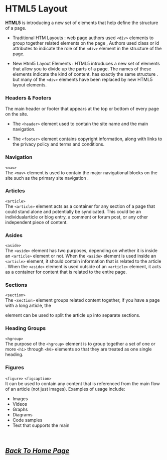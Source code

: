 # HTML5 Layout

**HTML5** is introducing a new set of elements that help define the structure of a page.
* Traditional HTM Layouts : web page authors used `<div>` elements to group together related elements on the page , Authors used class or id attributes to indicate the role of the `<div>` element in the structure of the page.

* New Html5 Layout Elements :
HTML5 introduces a new set of elements that allow you to divide up the parts of a page. The names of these elements indicate the kind of content.
has exactly the same structure . but  many of the `<div>` elements have been replaced by new HTML5 layout elements.

### Headers & Footers 
 The main header or footer that appears at the top or bottom of every page on the site.

* The `<header>`
element used to contain the site
name and the main navigation.

* The `<footer>` element contains copyright information, along with links to the privacy policy and terms and conditions. 

### Navigation
`<nav>` <br>
The `<nav>` element is used to contain the major navigational
blocks on the site such as the primary site navigation .


### Articles
`<article>` <br>
The `<article>` element acts as a container for any section of a page that could stand alone and potentially be syndicated.
This could be an individualarticle or blog entry, a comment
or forum post, or any other independent piece of content.

### Asides
`<aside>` <br>
The `<aside>` element has two purposes, depending on whether
it is inside an `<article>` element or not.
When the `<aside>` element is used inside an `<article>` element, it should contain information that is related to the article .
When the `<aside>` element is used outside of an `<article>` element, it acts as a container for content that is related to the entire page. 

### Sections
`<section>` <br>
The `<section>` element groups related content together, if you have a page with a long article, the <section> element can be
used to split the article up into separate sections.

### Heading Groups 
`<hgroup>` <br>
The purpose of the `<hgroup>` element is to group together a set of one or more `<h1>` through `<h6>` elements so that they are treated as one single heading. 

### Figures
`<figure>` `<figcaption>` <br>
 It can be used to contain any content that is referenced from the main flow of an article (not just images).
Examples of usage include:
* Images
* Videos
* Graphs
* Diagrams
* Code samples
* Text that supports the main

<br>

## [*Back To Home Page*](https://raghadmustafa96.github.io/reading-notes/README-1) 